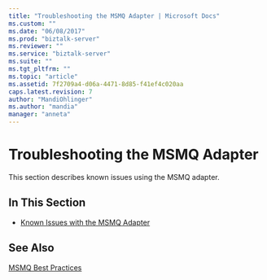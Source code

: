 ```yaml
---
title: "Troubleshooting the MSMQ Adapter | Microsoft Docs"
ms.custom: ""
ms.date: "06/08/2017"
ms.prod: "biztalk-server"
ms.reviewer: ""
ms.service: "biztalk-server"
ms.suite: ""
ms.tgt_pltfrm: ""
ms.topic: "article"
ms.assetid: 7f2709a4-d06a-4471-8d85-f41ef4c020aa
caps.latest.revision: 7
author: "MandiOhlinger"
ms.author: "mandia"
manager: "anneta"
---
```

# Troubleshooting the MSMQ Adapter
This section describes known issues using the MSMQ adapter.  
  
## In This Section  
  
-   [Known Issues with the MSMQ Adapter](../core/known-issues-with-the-msmq-adapter.md)  
  
## See Also  
 [MSMQ Best Practices](http://go.microsoft.com/fwlink/?LinkId=69974)